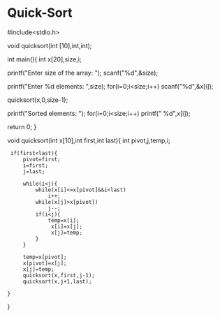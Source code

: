 # Quick-Sort

#include<stdio.h>

void quicksort(int [10],int,int);

int main(){
  int x[20],size,i;

  printf("Enter size of the array: ");
  scanf("%d",&size);

  printf("Enter %d elements: ",size);
  for(i=0;i<size;i++)
    scanf("%d",&x[i]);

  quicksort(x,0,size-1);

  printf("Sorted elements: ");
  for(i=0;i<size;i++)
    printf(" %d",x[i]);

  return 0;
}

void quicksort(int x[10],int first,int last){
    int pivot,j,temp,i;

     if(first<last){
         pivot=first;
         i=first;
         j=last;

         while(i<j){
             while(x[i]<=x[pivot]&&i<last)
                 i++;
             while(x[j]>x[pivot])
                 j--;
             if(i<j){
                 temp=x[i];
                  x[i]=x[j];
                  x[j]=temp;
             }
         }

         temp=x[pivot];
         x[pivot]=x[j];
         x[j]=temp;
         quicksort(x,first,j-1);
         quicksort(x,j+1,last);

    }
}

